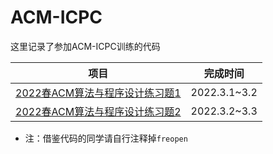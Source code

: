 # ACM-ICPC
 这里记录了参加ACM-ICPC训练的代码

|                             项目                             |   完成时间   |
| :----------------------------------------------------------: | :----------: |
| [2022春ACM算法与程序设计练习题1](https://github.com/LRL52/ACM-ICPC/tree/master/2022春ACM算法与程序设计练习题1) | 2022.3.1~3.2 |
| [2022春ACM算法与程序设计练习题2](https://github.com/LRL52/ACM-ICPC/tree/master/2022春ACM算法与程序设计练习题2) | 2022.3.2~3.3 |

- 注：借鉴代码的同学请自行注释掉`freopen`

